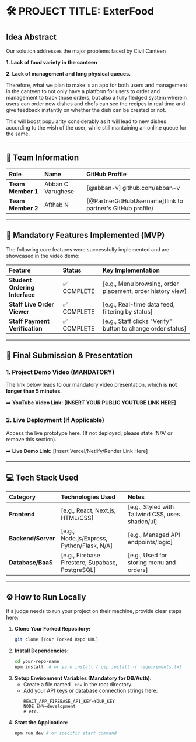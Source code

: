 # 🛠️ PROJECT TITLE: ExterFood

## Idea Abstract

Our solution addresses the major problems faced by Civil Canteen
<p><b>1. Lack of food variety in the canteen</b></p>
<p><b>2. Lack of management and long physical queues.</b></p>
<p>Therefore, what we plan to make is an app for both users and management in the canteen to not only have a platform for users to order and management to track those orders, but also a fully fledged system wherein users can order new dishes and chefs can see the recipes in real time and give feedback instantly on whether the dish can be created or not.</p>
<p>This will boost popularity considerably as it will lead to new dishes according to the wish of the user, while still mantaining an online queue for the same.</p>

---

## 👥 Team Information

| Role | Name | GitHub Profile |
| :--- | :--- | :--- |
| **Team Member 1** | Abban C Varughese | [@abban-v] github.com/abban-v |
| **Team Member 2** | Afthab N | [@PartnerGitHubUsername](link to partner's GitHub profile) |

---

## 🎯 Mandatory Features Implemented (MVP)

The following core features were successfully implemented and are showcased in the video demo:

| Feature | Status | Key Implementation |
| :--- | :--- | :--- |
| **Student Ordering Interface** | ✅ COMPLETE | [e.g., Menu browsing, order placement, order history view] |
| **Staff Live Order Viewer** | ✅ COMPLETE | [e.g., Real-time data feed, filtering by status] |
| **Staff Payment Verification** | ✅ COMPLETE | [e.g., Staff clicks "Verify" button to change order status] |

---

## 📼 Final Submission & Presentation

### 1. Project Demo Video (MANDATORY)

The link below leads to our mandatory video presentation, which is **not longer than 5 minutes**.

➡️ **YouTube Video Link:** **[INSERT YOUR PUBLIC YOUTUBE LINK HERE]**

### 2. Live Deployment (If Applicable)

Access the live prototype here. (If not deployed, please state 'N/A' or remove this section).

➡️ **Live Demo Link:** [Insert Vercel/Netlify/Render Link Here]

---

## 💻 Tech Stack Used

| Category | Technologies Used | Notes |
| :--- | :--- | :--- |
| **Frontend** | [e.g., React, Next.js, HTML/CSS] | [e.g., Styled with Tailwind CSS, uses shadcn/ui] |
| **Backend/Server** | [e.g., Node.js/Express, Python/Flask, N/A] | [e.g., Managed API endpoints/logic] |
| **Database/BaaS** | [e.g., Firebase Firestore, Supabase, PostgreSQL] | [e.g., Used for storing menu and orders] |

---

## ⚙️ How to Run Locally

If a judge needs to run your project on their machine, provide clear steps here:

1.  **Clone Your Forked Repository:**
    ```bash
    git clone [Your Forked Repo URL]
    ```
2.  **Install Dependencies:**
    ```bash
    cd your-repo-name
    npm install  # or yarn install / pip install -r requirements.txt
    ```
3.  **Setup Environment Variables (Mandatory for DB/Auth):**
    * Create a file named `.env` in the root directory.
    * Add your API keys or database connection strings here:
        ```
        REACT_APP_FIREBASE_API_KEY=YOUR_KEY
        NODE_ENV=development
        # etc.
        ```
4.  **Start the Application:**
    ```bash
    npm run dev # or specific start command
    ```
